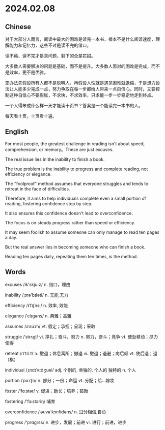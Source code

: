 # 2024.02.08

## Chinese
对于大部分人而言，阅读中最大的困难是读完一本书，根本不是什么阅读速度，理解能力和记忆力，这些不过是读不完的借口。

读不动、读不完才是真问题，剩下的全是花招。

大多数人需要解决的问题是基础，而不是提升。大多数人面对的困难是完成，而不是效率，更不是优雅。

笨办法先假设所有人都不是聪明人，再假设人性就是遇见困难就退缩，于是想方设法让人能多少完成一点，努力争取在每一步都给人带来一点自信心。同时，又要控制这种自信心不要膨胀，不求快，不求效率，只求能一步一步稳定地走到终点。

一个人得笨成什么样一天才能读十页书？答案是一个能读完一本书的人。

每天看十页，十页看十遍。
## English
For most people, the greatest challenge in reading isn't about speed, comprehension, or memory。These are just excuses.

The real issue lies in the inability to finish a book.

The true problem is the inability to progress and complete reading, not efficiency or elegance.

The "foolproof" method assumes that everyone struggles and tends to retreat in the face of difficulties.

Therefore, it aims to help individuals complete even a small portion of reading, fostering confidence step by step. 

It also ensures this confidence doesn't lead to overconfidence.

The focus is on steady progress rather than speed or efficiency.

It may seem foolish to assume someone can only manage to read ten pages a day.

But the real answer lies in becoming someone who can finish a book.

Reading ten pages daily, repeating them ten times, is the method.
## Words
excuses /ik'skju:z/
n. 借口，理由

inability /ˌɪnə'bɪləti/
n. 无能,无力

efficiency /ɪˈfɪʃnsi/
n. 效率, 效能

elegance /ˈelɪɡəns/
n. 典雅；高雅

assumes /əˈsuːm/
vt. 假定；承担；呈现；采取

struggle /ˈstrʌɡl/
vi. 挣扎；奋斗，努力
n. 努力，奋斗；竞争
vt. 使劲移动；尽力使得

retreat /rɪˈtriːt/
n. 撤退；休息寓所；撤退
vi. 撤退；退避；向后倾
vt. 使后退；退（棋）

individual /ˌɪndɪˈvɪdʒuəl/
adj. 个别的, 单独的, 个人的
独特的
n. 个人

portion /ˈpɔːrʃn/
n. 部分；一份；命运
vt. 分配；给…嫁妆

foster /ˈfɑːstər/
v. 促进；助长；培养；鼓励

fostering /'fɔ:stəriŋ/
哺育

overconfidence /ˌəuvə'kɔnfidəns/
n. 过分相信,自负

progress /'prɑɡrɛs/
n. 进步，发展；前进
vi. 进行；前进，进步
